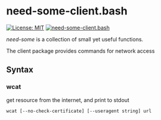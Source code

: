 # need-some-client.bash
[![License: MIT](https://img.shields.io/badge/License-MIT-yellow.svg)](https://opensource.org/licenses/MIT)
[![need-some-client.bash](https://img.shields.io/badge/need--some-client-ff69b4.svg?logo=github&logoColor=white)](https://github.com/need-some/need-some-client.bash)

_need-some_ is a collection of small yet useful functions.

The client package provides commands for network access


## Syntax

### wcat
get resource from the internet, and print to stdout

	wcat [--no-check-certificate] [--useragent string] url

